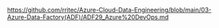https://github.com/rritec/Azure-Cloud-Data-Engineering/blob/main/03-Azure-Data-Factory(ADF)/ADF29_Azure%20DevOps.md
